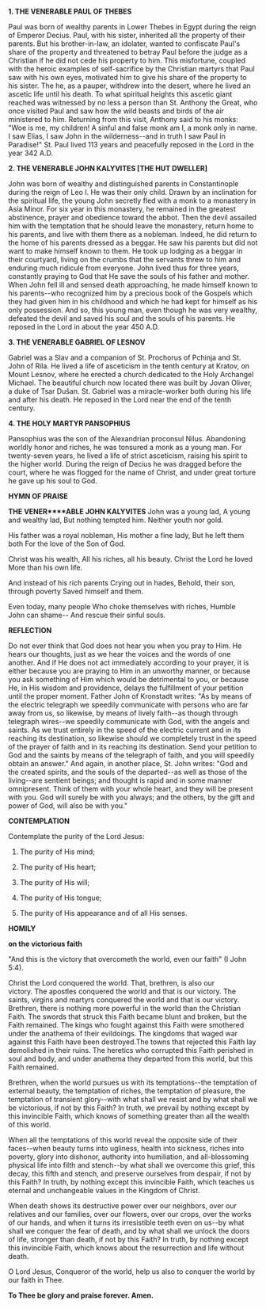 
**1. THE VENERABLE PAUL OF THEBES**

Paul was born of wealthy parents in Lower Thebes in Egypt during the reign of Emperor Decius. Paul, with his sister, inherited all the property of their parents. But his brother-in-law, an idolater, wanted to confiscate Paul's share of the property and threatened to betray Paul before the judge as a Christian if he did not cede his property to him. This misfortune, coupled with the heroic examples of self-sacrifice by the Christian martyrs that Paul saw with his own eyes, motivated him to give his share of the property to his sister. The he, as a pauper, withdrew into the desert, where he lived an ascetic life until his death. To what spiritual heights this ascetic giant reached was witnessed by no less a person than St. Anthony the Great, who once visited Paul and saw how the wild beasts and birds of the air ministered to him. Returning from this visit, Anthony said to his monks: "Woe is me, my children! A sinful and false monk am I, a monk only in name. I saw Elias, I saw John in the wilderness--and in truth I saw Paul in Paradise!" St. Paul lived 113 years and peacefully reposed in the Lord in the year 342 A.D.

**2. THE VENERABLE JOHN KALYVITES [THE HUT DWELLER]**

John was born of wealthy and distinguished parents in Constantinople during the reign of Leo I. He was their only child. Drawn by an inclination for the spiritual life, the young John secretly fled with a monk to a monastery in Asia Minor. For six year in this monastery, he remained in the greatest abstinence, prayer and obedience toward the abbot. Then the devil assailed him with the temptation that he should leave the monastery, return home to his parents, and live with them there as a nobleman. Indeed, he did return to the home of his parents dressed as a beggar. He saw his parents but did not want to make himself known to them. He took up lodging as a beggar in their courtyard, living on the crumbs that the servants threw to him and enduring much ridicule from everyone. John lived thus for three years, constantly praying to God that He save the souls of his father and mother. When John fell ill and sensed death approaching, he made himself known to his parents--who recognized him by a precious book of the Gospels which they had given him in his childhood and which he had kept for himself as his only possession. And so, this young man, even though he was very wealthy, defeated the devil and saved his soul and the souls of his parents. He reposed in the Lord in about the year 450 A.D.

**3. THE VENERABLE GABRIEL OF LESNOV**

Gabriel was a Slav and a companion of St. Prochorus of Pchinja and St. John of Rila. He lived a life of asceticism in the tenth century at Kratov, on Mount Lesnov, where he erected a church dedicated to the Holy Archangel Michael. The beautiful church now located there was built by Jovan Oliver, a duke of Tsar Dušan. St. Gabriel was a miracle-worker both during his life and after his death. He reposed in the Lord near the end of the tenth century.

**4. THE HOLY MARTYR PANSOPHIUS**

Pansophius was the son of the Alexandrian proconsul Nilus. Abandoning worldly honor and riches, he was tonsured a monk as a young man. For twenty-seven years, he lived a life of strict asceticism, raising his spirit to the higher world. During the reign of Decius he was dragged before the court, where he was flogged for the name of Christ, and under great torture he gave up his soul to God.



**HYMN OF PRAISE**

**THE ****V****ENER****ABLE JOHN KALYVITES**
John was a young lad,
A young and wealthy lad,
But nothing tempted him.
Neither youth nor gold.

His father was a royal nobleman,
His mother a fine lady,
But he left them both
For the love of the Son of God.

Christ was his wealth,
All his riches, all his beauty.
Christ the Lord he loved
More than his own life.

And instead of his rich parents
Crying out in hades,
Behold, their son, through poverty
Saved himself and them.

Even today, many people
Who choke themselves with riches,
Humble John can shame--
And rescue their sinful souls.



**REFLECTION**



Do not ever think that God does not hear you when you pray to Him. He hears our thoughts, just as we hear the voices and the words of one another. And if He does not act immediately according to your prayer, it is either because you are praying to Him in an unworthy manner, or because you ask something of Him which would be detrimental to you, or because He, in His wisdom and providence, delays the fulfillment of your petition until the proper moment. Father John of Kronstadt writes: "As by means of the electric telegraph we speedily communicate with persons who are far away from us, so likewise, by means of lively faith--as though through telegraph wires--we speedily communicate with God, with the angels and saints. As we trust entirely in the speed of the electric current and in its reaching its destination, so likewise should we completely trust in the speed of the prayer of faith and in its reaching its destination. Send your petition to God and the saints by means of the telegraph of faith, and you will speedily obtain an answer." And again, in another place, St. John writes: "God and the created spirits, and the souls of the departed--as well as those of the living--are sentient beings; and thought is rapid and in some manner omnipresent. Think of them with your whole heart, and they will be present with you. God will surely be with you always; and the others, by the gift and power of God, will also be with you."

**CONTEMPLATION**

Contemplate the purity of the Lord Jesus:

1.  The purity of His mind;

1.  The purity of His heart;

1.  The purity of His will;

1.  The purity of His tongue;

1.  The purity of His appearance and of all His senses.


**HOMILY**

**on the victorious faith**

"And this is the victory that overcometh the world, even our faith" (I John 5:4).

Christ the Lord conquered the world. That, brethren, is also our victory. The apostles conquered the world and that is our victory. The saints, virgins and martyrs conquered the world and that is our victory. Brethren, there is nothing more powerful in the world than the Christian Faith. The swords that struck this Faith became blunt and broken, but the Faith remained. The kings who fought against this Faith were smothered under the anathema of their evildoings. The kingdoms that waged war against this Faith have been destroyed.The towns that rejected this Faith lay demolished in their ruins. The heretics who corrupted this Faith perished in soul and body, and under anathema they departed from this world, but this Faith remained.

Brethren, when the world pursues us with its temptations--the temptation of external beauty, the temptation of riches, the temptation of pleasure, the temptation of transient glory--with what shall we resist and by what shall we be victorious, if not by this Faith? In truth, we prevail by nothing except by this invincible Faith, which knows of something greater than all the wealth of this world.

When all the temptations of this world reveal the opposite side of their faces--when beauty turns into ugliness, health into sickness, riches into poverty, glory into dishonor, authority into humiliation, and all-blossoming physical life into filth and stench--by what shall we overcome this grief, this decay, this fifth and stench, and preserve ourselves from despair, if not by this Faith? In truth, by nothing except this invincible Faith, which teaches us eternal and unchangeable values in the Kingdom of Christ.

When death shows its destructive power over our neighbors, over our relatives and our families, over our flowers, over our crops, over the works of our hands, and when it turns its irresistible teeth even on us--by what shall we conquer the fear of death, and by what shall we unlock the doors of life, stronger than death, if not by this Faith? In truth, by nothing except this invincible Faith, which knows about the resurrection and life without death.

O Lord Jesus, Conqueror of the world, help us also to conquer the world by our faith in Thee.

**To Thee be glory and praise forever. Amen.**

 
